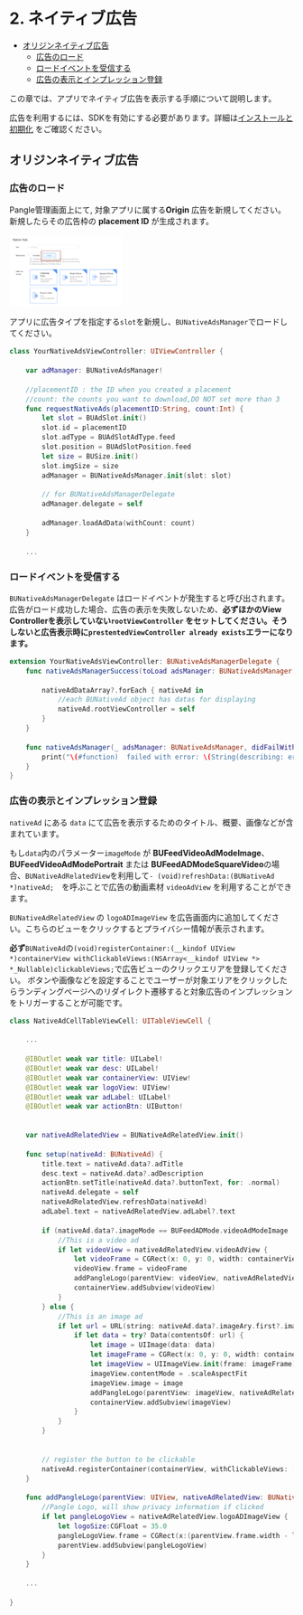 # 2. ネイティブ広告


* [オリジンネイティブ広告](#start/native_ad_origin)
  * [広告のロード](#start/native_ad_origin_load)
  * [ロードイベントを受信する](#start/native_ad_origin_loadevent)
  * [広告の表示とインプレッション登録](#start/native_ad_origin_display)


この章では、アプリでネイティブ広告を表示する手順について説明します。

広告を利用するには、SDKを有効にする必要があります。詳細は[インストールと初期化](1-integrate_ja.md) をご確認ください。



<a name="start/native_ad_origin"></a>
## オリジンネイティブ広告

<a name="start/native_ad_origin_load"></a>
### 広告のロード

Pangle管理画面上にて, 対象アプリに属する**Origin** 広告を新規してください。 新規したらその広告枠の **placement ID** が生成されます。

<img src="../pics/native_origin.png" alt="drawing" width="200"/>

アプリに広告タイプを指定する`slot`を新規し、`BUNativeAdsManager`でロードしてください。

```swift
class YourNativeAdsViewController: UIViewController {

    var adManager: BUNativeAdsManager!

    //placementID : the ID when you created a placement
    //count: the counts you want to download,DO NOT set more than 3
    func requestNativeAds(placementID:String, count:Int) {
        let slot = BUAdSlot.init()
        slot.id = placementID
        slot.adType = BUAdSlotAdType.feed
        slot.position = BUAdSlotPosition.feed
        let size = BUSize.init()
        slot.imgSize = size
        adManager = BUNativeAdsManager.init(slot: slot)

        // for BUNativeAdsManagerDelegate
        adManager.delegate = self

        adManager.loadAdData(withCount: count)
    }

    ...

```

<a name="start/native_ad_origin_loadevent"></a>
### ロードイベントを受信する

`BUNativeAdsManagerDelegate` はロードイベントが発生すると呼び出されます。
広告がロード成功した場合、広告の表示を失敗しないため、**必ずほかのView Controllerを表示していない`rootViewController` をセットしてください。そうしないと広告表示時に`prestentedViewController already exists`エラーになります。**


```swift
extension YourNativeAdsViewController: BUNativeAdsManagerDelegate {
    func nativeAdsManagerSuccess(toLoad adsManager: BUNativeAdsManager, nativeAds nativeAdDataArray: [BUNativeAd]?) {

        nativeAdDataArray?.forEach { nativeAd in
            //each BUNativeAd object has datas for displaying
            nativeAd.rootViewController = self
        }
    }

    func nativeAdsManager(_ adsManager: BUNativeAdsManager, didFailWithError error: Error?) {
        print("\(#function)  failed with error: \(String(describing: error?.localizedDescription))")
    }
}
```

<a name="start/native_ad_origin_display"></a>
### 広告の表示とインプレッション登録
`nativeAd` にある `data` にて広告を表示するためのタイトル、概要、画像などが含まれています。

もし`data`内のパラメーター`imageMode` が **BUFeedVideoAdModeImage**、 **BUFeedVideoAdModePortrait** または **BUFeedADModeSquareVideo**の場合、`BUNativeAdRelatedView`を利用して`- (void)refreshData:(BUNativeAd *)nativeAd;`　を呼ぶことで広告の動画素材 `videoAdView` を利用することができます。

`BUNativeAdRelatedView` の `logoADImageView` を広告画面内に追加してください。こちらのビューをクリックするとプライバシー情報が表示されます。

**必ず**`BUNativeAd`の`(void)registerContainer:(__kindof UIView *)containerView withClickableViews:(NSArray<__kindof UIView *> *_Nullable)clickableViews;`で広告ビューのクリックエリアを登録してください。
ボタンや画像などを設定することでユーザーが対象エリアをクリックしたらランディングページへのリダイレクト遷移すると対象広告のインプレッションをトリガーすることが可能です。


```swift
class NativeAdCellTableViewCell: UITableViewCell {

    ...

    @IBOutlet weak var title: UILabel!
    @IBOutlet weak var desc: UILabel!
    @IBOutlet weak var containerView: UIView!
    @IBOutlet weak var logoView: UIView!
    @IBOutlet weak var adLabel: UILabel!
    @IBOutlet weak var actionBtn: UIButton!


    var nativeAdRelatedView = BUNativeAdRelatedView.init()

    func setup(nativeAd: BUNativeAd) {
        title.text = nativeAd.data?.adTitle
        desc.text = nativeAd.data?.adDescription
        actionBtn.setTitle(nativeAd.data?.buttonText, for: .normal)
        nativeAd.delegate = self
        nativeAdRelatedView.refreshData(nativeAd)
        adLabel.text = nativeAdRelatedView.adLabel?.text

        if (nativeAd.data?.imageMode == BUFeedADMode.videoAdModeImage || nativeAd.data?.imageMode == BUFeedADMode.videoAdModePortrait || nativeAd.data?.imageMode == BUFeedADMode.adModeSquareVideo) {
            //This is a video ad
            if let videoView = nativeAdRelatedView.videoAdView {
                let videoFrame = CGRect(x: 0, y: 0, width: containerView.frame.width, height: containerView.frame.height)
                videoView.frame = videoFrame
                addPangleLogo(parentView: videoView, nativeAdRelatedView: nativeAdRelatedView)
                containerView.addSubview(videoView)
            }
        } else {
            //This is an image ad
            if let url = URL(string: nativeAd.data?.imageAry.first?.imageURL ?? "") {
                if let data = try? Data(contentsOf: url) {
                    let image = UIImage(data: data)
                    let imageFrame = CGRect(x: 0, y: 0, width: containerView.frame.width, height: containerView.frame.height)
                    let imageView = UIImageView.init(frame: imageFrame)
                    imageView.contentMode = .scaleAspectFit
                    imageView.image = image
                    addPangleLogo(parentView: imageView, nativeAdRelatedView: nativeAdRelatedView)
                    containerView.addSubview(imageView)
                }
            }
        }


        // register the button to be clickable
        nativeAd.registerContainer(containerView, withClickableViews: [actionBtn])
    }

    func addPangleLogo(parentView: UIView, nativeAdRelatedView: BUNativeAdRelatedView) {
        //Pangle Logo, will show privacy information if clicked
        if let pangleLogoView = nativeAdRelatedView.logoADImageView {
            let logoSize:CGFloat = 35.0
            pangleLogoView.frame = CGRect(x:(parentView.frame.width - logoSize) , y:(parentView.frame.height - logoSize), width: logoSize, height: 20)
            parentView.addSubview(pangleLogoView)
        }
    }

    ...

}
```
